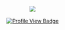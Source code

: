 
<div align="center">
  <img src ="https://github-readme-streak-stats.herokuapp.com?user=mateusconrad&theme=darcula&hide_border=true&background=FFFFFF00">
  <br>
  <br>
  <div id="badges">
    <a href="https://github.com/mateusconrad">
    <img src="https://komarev.com/ghpvc/?username=mateusconrad&style=for-the-badge&color=orange" alt="Profile View Badge"/>
  </a>
  <br>
</div>
</div>
<!--
**mateusconrad/mateusconrad** is a ✨ _special_ ✨ repository because its `README.md` (this file) appears on your GitHub profile.
Here are some ideas to get you started:
- 🔭 I’m currently working on ...
- 🌱 I’m currently learning ...
- 👯 I’m looking to collaborate on ...
- 🤔 I’m looking for help with ...
- 💬 Ask me about ...
- 📫 How to reach me: ...
- 😄 Pronouns: ...
- ⚡ Fun fact: ...
-->
